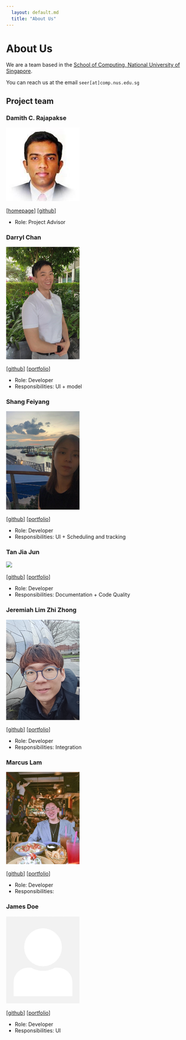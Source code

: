 ```yaml
---
  layout: default.md
  title: "About Us"
---
```


# About Us

We are a team based in the [School of Computing, National University of Singapore](http://www.comp.nus.edu.sg).

You can reach us at the email `seer[at]comp.nus.edu.sg`

## Project team

### Damith C. Rajapakse

<img src="images/damithc.png" width="200px">

[[homepage](http://www.comp.nus.edu.sg/~damithch)]
[[github](https://github.com/damithc)]

* Role: Project Advisor

### Darryl Chan

<img src="images/darryl-chan.png" width="200px">

[[github](http://github.com/darryl-chan)]
[[portfolio](team/darryl-chan.md)]

* Role: Developer
* Responsibilities: UI + model

### Shang Feiyang

<img src="images/fy17ohhh.png" width="200px">

[[github](http://github.com/fy17ohhh)]
[[portfolio](team/feiyang.md)]

* Role: Developer
* Responsibilities: UI + Scheduling and tracking

### Tan Jia Jun

<img src="images/tanjiajiajun.png" width="200px">

[[github](https://github.com/tanjiajiajun)] [[portfolio](team/jiajun.md)]

* Role: Developer
* Responsibilities: Documentation + Code Quality

### Jeremiah Lim Zhi Zhong

<img src="images/jeremiahlzz.png" width="200px">

[[github](http://github.com/jeremiahlzz)]
[[portfolio](team/jeremiah.md)]

* Role: Developer
* Responsibilities: Integration

### Marcus Lam

<img src="images/marclamp.png" width="200px">

[[github](http://github.com/marclamp)]
[[portfolio](team/marcuslam.md)]

* Role: Developer
* Responsibilities:

### James Doe

<img src="images/johndoe.png" width="200px">

[[github](http://github.com/johndoe)]
[[portfolio](team/johndoe.md)]

* Role: Developer
* Responsibilities: UI
